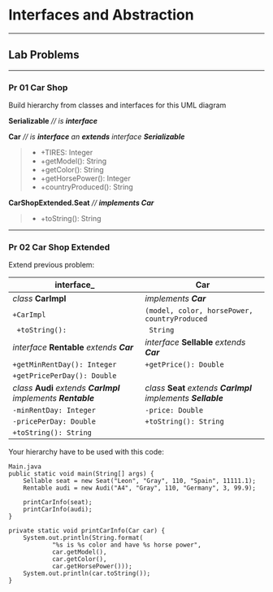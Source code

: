 # **Interfaces and Abstraction**
*********************************


## **Lab Problems**
-------------------


### **Pr 01 Car Shop**

Build hierarchy from classes and interfaces for this UML diagram

**Serializable** *// is __*interface*__*

**Car** *// is **interface** an **extends** interface **Serializable***

> - +TIRES: Integer
> - +getModel(): String
> - +getColor(): String
> - +getHorsePower(): Integer
> - +countryProduced(): String


**CarShopExtended.Seat** *// __*implements Car*__*

> - +toString(): String

************************************************************

### **Pr 02 Car Shop Extended**

Extend previous problem:

| **interface_** | **Car** |
| --- |  --- |
| _class_ **CarImpl**  | _implements_ **_Car_**|
|` +CarImpl ` | `(model, color, horsePower, countryProduced` |
|` +toString():`| ` String` |
| _interface_ **Rentable** _extends_ **_Car_** | _interface_ **Sellable** _extends_ **_Car_** |
|`+getMinRentDay(): Integer` | `+getPrice(): Double` |
| `+getPricePerDay(): Double` ||
| _class_ **Audi** _extends_ **_CarImpl_** _implements_ **_Rentable_** | _class_ **Seat** _extends_ **_CarImpl_** _implements_ **_Sellable_** |
| `-minRentDay: Integer` | `-price: Double` |
| `-pricePerDay: Double` | `+toString(): String` |
| `+toString(): String`  | |

Your hierarchy have to be used with this code:

```
Main.java
public static void main(String[] args) {
    Sellable seat = new Seat("Leon", "Gray", 110, "Spain", 11111.1);
    Rentable audi = new Audi("A4", "Gray", 110, "Germany", 3, 99.9);

    printCarInfo(seat);
    printCarInfo(audi);
}

private static void printCarInfo(Car car) {
    System.out.println(String.format(
            "%s is %s color and have %s horse power",
            car.getModel(),
            car.getColor(),
            car.getHorsePower()));
    System.out.println(car.toString());
}
```
